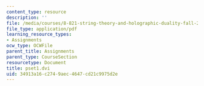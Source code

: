 ```yaml
---
content_type: resource
description: ''
file: /media/courses/8-821-string-theory-and-holographic-duality-fall-2014/34913a16c2749aec4647cd21c9975d2e_MIT8_821F14_pset1.pdf
file_type: application/pdf
learning_resource_types:
- Assignments
ocw_type: OCWFile
parent_title: Assignments
parent_type: CourseSection
resourcetype: Document
title: pset1.dvi
uid: 34913a16-c274-9aec-4647-cd21c9975d2e
---
```

